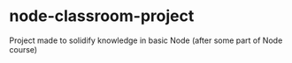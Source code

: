 # node-classroom-project
Project made to solidify knowledge in basic Node (after some part of Node course)
